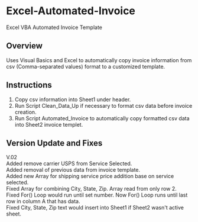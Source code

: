 # Excel-Automated-Invoice
Excel VBA Automated Invoice Template

## Overview
Uses Visual Basics and Excel to automatically copy invoice information from csv (Comma-separated values) format to a customized template.

## Instructions
1)  Copy csv information into Sheet1 under header.
2)  Run Script Clean_Data_Up if necessary to format csv data before invoice creation.
3)  Run Script Automated_Invoice to automatically copy formatted csv data into Sheet2 invoice templet.

## Version Update and Fixes
V.02  
Added remove carrier USPS from Service Selected.  
Added removal of previous data from invoice template.  
Added new Array for shipping service price addition base on service selected.  
Fixed Array for combining City, State, Zip. Array read from only row 2.  
Fixed For() Loop would run until set number. Now For() Loop runs until last row in column A that has data.  
Fixed City, State, Zip text would insert into Sheet1 if Sheet2 wasn't active sheet.  
